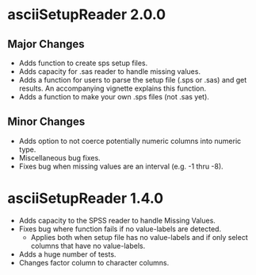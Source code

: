 # asciiSetupReader 2.0.0

## Major Changes

* Adds function to create sps setup files.
* Adds capacity for .sas reader to handle missing values.
* Adds a function for users to parse the setup file (.sps or .sas) and get results. 
An accompanying vignette explains this function.
* Adds a function to make your own .sps files (not .sas yet).



## Minor Changes
* Adds option to not coerce potentially numeric columns into numeric type.
* Miscellaneous bug fixes.
* Fixes bug when missing values are an interval (e.g. -1 thru -8).

# asciiSetupReader 1.4.0
* Adds capacity to the SPSS reader to handle Missing Values.
* Fixes bug where function fails if no value-labels are detected.
    + Applies both when setup file has no value-labels and if only select columns that have no value-labels.
* Adds a huge number of tests.
* Changes factor column to character columns.

